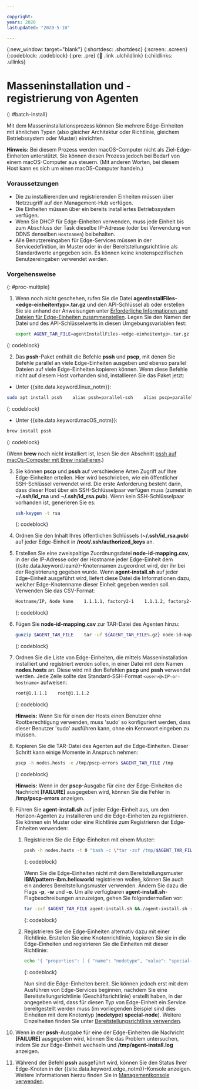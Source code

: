```yaml
---

copyright:
years: 2020
lastupdated: "2020-5-10"

---
```


{:new_window: target="blank"}
{:shortdesc: .shortdesc}
{:screen: .screen}
{:codeblock: .codeblock}
{:pre: .pre}
{:child: .link .ulchildlink}
{:childlinks: .ullinks}

# Masseninstallation und -registrierung von Agenten
{: #batch-install}

Mit dem Masseninstallationsprozess können Sie mehrere Edge-Einheiten mit ähnlichen Typen (also gleicher Architektur oder Richtlinie, gleichem Betriebssystem oder Muster) einrichten.

**Hinweis:** Bei diesem Prozess werden macOS-Computer nicht als Ziel-Edge-Einheiten unterstützt. Sie können diesen Prozess jedoch bei Bedarf von einem macOS-Computer aus steuern. (Mit anderen Worten, bei diesem Host kann es sich um einen macOS-Computer handeln.)

### Voraussetzungen

* Die zu installierenden und registrierenden Einheiten müssen über Netzzugriff auf den Management-Hub verfügen.
* Die Einheiten müssen über ein bereits installiertes Betriebssystem verfügen.
* Wenn Sie DHCP für Edge-Einheiten verwenden, muss jede Einheit bis zum Abschluss der Task dieselbe IP-Adresse (oder bei Verwendung von DDNS denselben `Hostnamen`) beibehalten.
* Alle Benutzereingaben für Edge-Services müssen in der Servicedefinition, im Muster oder in der Bereitstellungsrichtlinie als Standardwerte angegeben sein. Es können keine knotenspezifischen Benutzereingaben verwendet werden.

### Vorgehensweise
{: #proc-multiple}

1. Wenn noch nicht geschehen, rufen Sie die Datei **agentInstallFiles-&lt;edge-einheitentyp&gt;.tar.gz** und den API-Schlüssel ab oder erstellen Sie sie anhand der Anweisungen unter [Erforderliche Informationen und Dateien für Edge-Einheiten zusammenstellen](../hub/gather_files.md#prereq_horizon). Legen Sie den Namen der Datei und des API-Schlüsselwerts in diesen Umgebungsvariablen fest:

   ```bash
   export AGENT_TAR_FILE=agentInstallFiles-<edge-einheitentyp>.tar.gz    export HZN_EXCHANGE_USER_AUTH=iamapikey:<api-key>
   ```
  {: codeblock}

2. Das **pssh**-Paket enthält die Befehle **pssh** und **pscp**, mit denen Sie Befehle parallel an viele Edge-Einheiten ausgeben und ebenso parallel Dateien auf viele Edge-Einheiten kopieren können. Wenn diese Befehle nicht auf diesem Host vorhanden sind, installieren Sie das Paket jetzt:

  * Unter {{site.data.keyword.linux_notm}}:

   ```bash
   sudo apt install pssh    alias pssh=parallel-ssh    alias pscp=parallel-scp
   ```
   {: codeblock}

  * Unter {{site.data.keyword.macOS_notm}}:

   ```bash
   brew install pssh
   ```
   {: codeblock}

   (Wenn **brew** noch nicht installiert ist, lesen Sie den Abschnitt [pssh auf macOs-Computer mit Brew installieren](https://brewinstall.org/Install-pssh-on-Mac-with-Brew/).)

3. Sie können **pscp** und **pssh** auf verschiedene Arten Zugriff auf Ihre Edge-Einheiten erteilen. Hier wird beschrieben, wie ein öffentlicher SSH-Schlüssel verwendet wird. Die erste Anforderung besteht darin, dass dieser Host über ein SSH-Schlüsselpaar verfügen muss (zumeist in **~/.ssh/id_rsa** und **~/.ssh/id_rsa.pub**). Wenn kein SSH-Schlüsselpaar vorhanden ist, generieren Sie es:

   ```bash
   ssh-keygen -t rsa
   ```
   {: codeblock}

4. Ordnen Sie den Inhalt Ihres öffentlichen Schlüssels (**~/.ssh/id_rsa.pub**) auf jeder Edge-Einheit in **/root/.ssh/authorized_keys** an.

5. Erstellen Sie eine zweispaltige Zuordnungsdatei **node-id-mapping.csv**, in der die IP-Adresse oder der Hostname jeder Edge-Einheit dem {{site.data.keyword.ieam}}-Knotennamen zugeordnet wird, der ihr bei der Registrierung gegeben wurde. Wenn **agent-install.sh** auf jeder Edge-Einheit ausgeführt wird, liefert diese Datei die Informationen dazu, welcher Edge-Knotenname dieser Einheit gegeben werden soll. Verwenden Sie das CSV-Format:

   ```bash
   Hostname/IP, Node Name    1.1.1.1, factory2-1    1.1.1.2, factory2-2
   ```
   {: codeblock}

6. Fügen Sie **node-id-mapping.csv** zur TAR-Datei des Agenten hinzu:

   ```bash
   gunzip $AGENT_TAR_FILE    tar -uf ${AGENT_TAR_FILE%.gz} node-id-mapping.csv    gzip ${AGENT_TAR_FILE%.gz}
   ```
   {: codeblock}

7. Ordnen Sie die Liste von Edge-Einheiten, die mittels Masseninstallation installiert und registriert werden sollen, in einer Datei mit dem Namen **nodes.hosts** an. Diese wird mit den Befehlen **pscp** und **pssh** verwendet werden. Jede Zeile sollte das Standard-SSH-Format `<user>@<IP-or-hostname>` aufweisen:

   ```bash
   root@1.1.1.1    root@1.1.1.2
   ```
   {: codeblock}

   **Hinweis:** Wenn Sie für einen der Hosts einen Benutzer ohne Rootberechtigung verwenden, muss 'sudo' so konfiguriert werden, dass dieser Benutzer 'sudo' ausführen kann, ohne ein Kennwort eingeben zu müssen.

8. Kopieren Sie die TAR-Datei des Agenten auf die Edge-Einheiten. Dieser Schritt kann einige Momente in Anspruch nehmen:

   ```bash
   pscp -h nodes.hosts -e /tmp/pscp-errors $AGENT_TAR_FILE /tmp
   ```
   {: codeblock}

   **Hinweis:** Wenn in der **pscp**-Ausgabe für eine der Edge-Einheiten die Nachricht **[FAILURE]** ausgegeben wird, können Sie die Fehler in **/tmp/pscp-errors** anzeigen.

9. Führen Sie **agent-install.sh** auf jeder Edge-Einheit aus, um den Horizon-Agenten zu installieren und die Edge-Einheiten zu registrieren. Sie können ein Muster oder eine Richtlinie zum Registrieren der Edge-Einheiten verwenden:

   1. Registrieren Sie die Edge-Einheiten mit einem Muster:

      ```bash
      pssh -h nodes.hosts -t 0 "bash -c \"tar -zxf /tmp/$AGENT_TAR_FILE agent-install.sh && sudo -s ./agent-install.sh -i . -u $HZN_EXCHANGE_USER_AUTH -p IBM/pattern-ibm.helloworld -w ibm.helloworld -o IBM -z /tmp/$AGENT_TAR_FILE 2>&1 >/tmp/agent-install.log \" "
      ```
      {: codeblock}

      Wenn Sie die Edge-Einheiten nicht mit dem Bereitstellungsmuster **IBM/pattern-ibm.helloworld** registrieren wollen, können Sie auch ein anderes Bereitstellungsmuster verwenden. Ändern Sie dazu die Flags **-p**, **-w** und **-o**. Um alle verfügbaren **agent-install.sh**-Flagbeschreibungen anzuzeigen, gehen Sie folgendermaßen vor:

      ```bash
      tar -zxf $AGENT_TAR_FILE agent-install.sh &&./agent-install.sh -h
      ```
      {: codeblock}

   2. Registrieren Sie die Edge-Einheiten alternativ dazu mit einer Richtlinie. Erstellen Sie eine Knotenrichtlinie, kopieren Sie sie in die Edge-Einheiten und registrieren Sie die Einheiten mit dieser Richtlinie:

      ```bash
      echo '{ "properties": [ { "name": "nodetype", "value": "special-node" } ] }' > node-policy.json       pscp -h nodes.hosts -e /tmp/pscp-errors node-policy.json /tmp       pssh -h nodes.hosts -t 0 "bash -c \"tar -zxf /tmp/$AGENT_TAR_FILE agent-install.sh && sudo -s ./agent-install.sh -i . -u $HZN_EXCHANGE_USER_AUTH -n /tmp/node-policy.json  -z /tmp/$AGENT_TAR_FILE 2>&1 >/tmp/agent-install.log \" "
      ```
      {: codeblock}

      Nun sind die Edge-Einheiten bereit. Sie können jedoch erst mit dem Ausführen von Edge-Services beginnen, nachdem Sie eine Bereitstellungsrichtlinie (Geschäftsrichtlinie) erstellt haben, in der angegeben wird, dass für diesen Typ von Edge-Einheit ein Service bereitgestellt werden muss (im vorliegenden Beispiel sind dies Einheiten mit dem Knotentyp (**nodetype**) **special-node**). Weitere Einzelheiten finden Sie unter [Bereitstellungsrichtlinie verwenden](../using_edge_services/detailed_policy.md).

10. Wenn in der **pssh**-Ausgabe für eine der Edge-Einheiten die Nachricht **[FAILURE]** ausgegeben wird, können Sie das Problem untersuchen, indem Sie zur Edge-Einheit wechseln und **/tmp/agent-install.log** anzeigen.

11. Während der Befehl **pssh** ausgeführt wird, können Sie den Status Ihrer Edge-Knoten in der {{site.data.keyword.edge_notm}}-Konsole anzeigen. Weitere Informationen hierzu finden Sie in [Managementkonsole verwenden](../console/accessing_ui.md).
